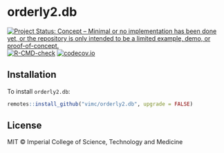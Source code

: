 # orderly2.db

<!-- badges: start -->
[![Project Status: Concept – Minimal or no implementation has been done yet, or the repository is only intended to be a limited example, demo, or proof-of-concept.](https://www.repostatus.org/badges/latest/concept.svg)](https://www.repostatus.org/#concept)
[![R-CMD-check](https://github.com/vimc/orderly2.db/actions/workflows/R-CMD-check.yaml/badge.svg)](https://github.com/vimc/orderly2.db/actions/workflows/R-CMD-check.yaml)
[![codecov.io](https://codecov.io/github/vimc/orderly2.db/coverage.svg?branch=main)](https://codecov.io/github/vimc/orderly2.db?branch=main)
<!-- badges: end -->

## Installation

To install `orderly2.db`:

```r
remotes::install_github("vimc/orderly2.db", upgrade = FALSE)
```

## License

MIT © Imperial College of Science, Technology and Medicine
